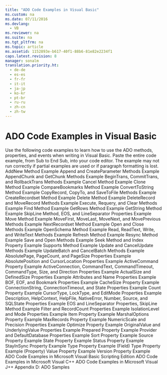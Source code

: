 ```yaml
---
title: "ADO Code Examples in Visual Basic"
ms.custom: na
ms.date: 07/11/2016
ms.devlang: 
  - VB
ms.reviewer: na
ms.suite: na
ms.tgt_pltfrm: na
ms.topic: article
ms.assetid: 1152893e-b617-40f1-88b6-81e82e2234f1
caps.latest.revision: 8
manager: sonalm
translation.priority.ht: 
  - de-de
  - es-es
  - fr-fr
  - it-it
  - ja-jp
  - ko-kr
  - pt-br
  - ru-ru
  - zh-cn
  - zh-tw
---
```

# ADO Code Examples in Visual Basic
<?xml version="1.0" encoding="utf-8"?>
<developerReferenceWithoutSyntaxDocument xmlns="http://ddue.schemas.microsoft.com/authoring/2003/5" xmlns:xlink="http://www.w3.org/1999/xlink" xmlns:xsi="http://www.w3.org/2001/XMLSchema-instance" xsi:schemaLocation="http://ddue.schemas.microsoft.com/authoring/2003/5 http://dduestorage.blob.core.windows.net/ddueschema/developer.xsd">
  <introduction>
    <para>Use the following code examples to learn how to use the ADO methods, properties, and events when writing in Visual Basic.</para>
    <alert class="note">
      <para>Paste the entire code example, from Sub to End Sub, into your code editor. The example may not run correctly if partial examples are used or if paragraph formatting is lost.</para>
    </alert>
  </introduction>
  <section>
    <title>Methods</title>
    <content>
      <list class="bullet">
        <listItem>
          <para>
            <legacyLink xlink:href="d439e097-65f3-471d-8799-5a1263beb3c1">AddNew Method Example</legacyLink>
          </para>
        </listItem>
        <listItem>
          <para>
            <legacyLink xlink:href="46908cbd-434f-43e7-a794-ed0be0e0c0a7">Append and CreateParameter Methods Example</legacyLink>
          </para>
        </listItem>
        <listItem>
          <para>
            <legacyLink xlink:href="c07862b5-e466-46bd-910b-59ac96709cb9">AppendChunk and GetChunk Methods Example</legacyLink>
          </para>
        </listItem>
        <listItem>
          <para>
            <legacyLink xlink:href="aa7de324-cd71-4bd0-8043-24229f4a785e">BeginTrans, CommitTrans, and RollbackTrans Methods Example</legacyLink>
          </para>
        </listItem>
        <listItem>
          <para>
            <legacyLink xlink:href="5c0530ad-68d0-4cba-b1af-9386d566c7c5">Cancel Method Example</legacyLink>
          </para>
        </listItem>
        <listItem>
          <para>
            <legacyLink xlink:href="64cb1753-e074-4a2d-8b74-7c35f3f6f64d">Clone Method Example</legacyLink>
          </para>
        </listItem>
        <listItem>
          <para>
            <legacyLink xlink:href="f156aa48-bfc2-40d1-962b-7b08855776c6">CompareBookmarks Method Example</legacyLink>
          </para>
        </listItem>
        <listItem>
          <para>
            <legacyLink xlink:href="31731e4f-3c0c-451e-8cbc-c9df28fabf6c">ConvertToString Method Example</legacyLink>
          </para>
        </listItem>
        <listItem>
          <para>
            <legacyLink xlink:href="61a51b74-93cd-439c-877f-f3055499d39f">CopyRecord, CopyTo, and SaveToFile Methods Example</legacyLink>
          </para>
        </listItem>
        <listItem>
          <para>
            <legacyLink xlink:href="2de8fd02-0f49-4d47-8bd3-397726d1c644">CreateRecordset Method Example</legacyLink>
          </para>
        </listItem>
        <listItem>
          <para>
            <legacyLink xlink:href="0c80e71b-9e3f-4d05-ab2a-9e78798dad88">Delete Method Example</legacyLink>
          </para>
        </listItem>
        <listItem>
          <para>
            <legacyLink xlink:href="c3937d1e-9872-47e5-a22e-b147637f2388">DeleteRecord and MoveRecord Methods Example</legacyLink>
          </para>
        </listItem>
        <listItem>
          <para>
            <legacyLink xlink:href="ed5e1b60-3769-4b26-a253-1d721e37941d">Execute, Requery, and Clear Methods Example</legacyLink>
          </para>
        </listItem>
        <listItem>
          <para>
            <legacyLink xlink:href="bbf27dcc-9815-4e2f-8ea8-b8c9fe6dedd6">Find Method Example</legacyLink>
          </para>
        </listItem>
        <listItem>
          <para>
            <legacyLink xlink:href="9f7c78bb-7bb8-4c4f-8e5a-4d3bfc8a208f">GetRows Method Example</legacyLink>
          </para>
        </listItem>
        <listItem>
          <para>
            <legacyLink xlink:href="14c96d71-46a8-4782-b474-80ce348e8bff">GetString Method Example</legacyLink>
          </para>
        </listItem>
        <listItem>
          <para>
            <legacyLink xlink:href="77ce3042-9ebc-44ba-a4ff-0f1b1fd4a9c4">SkipLine Method, EOS, and LineSeparator Properties Example</legacyLink>
          </para>
        </listItem>
        <listItem>
          <para>
            <legacyLink xlink:href="55eb797a-0205-40d2-a797-55b216d1d3bb">Move Method Example</legacyLink>
          </para>
        </listItem>
        <listItem>
          <para>
            <legacyLink xlink:href="31d3b083-c677-423e-8d26-a212eaeea281">MoveFirst, MoveLast, MoveNext, and MovePrevious Methods Example</legacyLink>
          </para>
        </listItem>
        <listItem>
          <para>
            <legacyLink xlink:href="b14806da-80d9-4da4-bb87-f558b36a6ac0">NextRecordset Method Example</legacyLink>
          </para>
        </listItem>
        <listItem>
          <para>
            <legacyLink xlink:href="1311d561-0e86-40f5-8cbc-ad8f13e626d1">Open and Close Methods Example</legacyLink>
          </para>
        </listItem>
        <listItem>
          <para>
            <legacyLink xlink:href="455a02f0-8143-4562-8648-8fb45ffd334c">OpenSchema Method Example</legacyLink>
          </para>
        </listItem>
        <listItem>
          <para>
            <legacyLink xlink:href="699b73f7-04f9-4d46-94b2-6cb12be6de56">Read, ReadText, Write, and WriteText Methods Example</legacyLink>
          </para>
        </listItem>
        <listItem>
          <para>
            <legacyLink xlink:href="f5375fa1-4711-4f7e-9ba4-54c427f71325">Refresh Method Example</legacyLink>
          </para>
        </listItem>
        <listItem>
          <para>
            <legacyLink xlink:href="ab95315c-fe15-458c-9e0c-937ae5596592">Resync Method Example</legacyLink>
          </para>
        </listItem>
        <listItem>
          <para>
            <legacyLink xlink:href="ddccdf58-9c57-4c9b-8b7f-0cf193f955fb">Save and Open Methods Example</legacyLink>
          </para>
        </listItem>
        <listItem>
          <para>
            <legacyLink xlink:href="337c9eda-9ddf-49ac-94d3-b33114ba6224">Seek Method and Index Property Example</legacyLink>
          </para>
        </listItem>
        <listItem>
          <para>
            <legacyLink xlink:href="135aab26-ff5c-4fd9-910f-65cdead0b47e">Supports Method Example</legacyLink>
          </para>
        </listItem>
        <listItem>
          <para>
            <legacyLink xlink:href="55bedd08-7440-4da4-b854-4ac9ef2fdedb">Update and CancelUpdate Methods Example</legacyLink>
          </para>
        </listItem>
        <listItem>
          <para>
            <legacyLink xlink:href="41625f6f-e12d-4d8d-9f60-0729ce64c31e">UpdateBatch and CancelBatch Methods Example</legacyLink>
          </para>
        </listItem>
      </list>
    </content>
  </section>
  <section>
    <title>Properties</title>
    <content>
      <list class="bullet">
        <listItem>
          <para>
            <legacyLink xlink:href="5aaada64-5115-4adc-8668-827348f32566">AbsolutePage, PageCount, and PageSize Properties Example</legacyLink>
          </para>
        </listItem>
        <listItem>
          <para>
            <legacyLink xlink:href="c4755799-c60a-4b5e-a01f-b85dd0e0a7f9">AbsolutePosition and CursorLocation Properties Example</legacyLink>
          </para>
        </listItem>
        <listItem>
          <para>
            <legacyLink xlink:href="23b06499-62df-4f46-88eb-6da392f9b456">ActiveCommand Property Example</legacyLink>
          </para>
        </listItem>
        <listItem>
          <para>
            <legacyLink xlink:href="dade4531-0bcc-4a52-8f86-b110ba2a3f9d">ActiveConnection, CommandText, CommandTimeout, CommandType, Size, and Direction Properties Example</legacyLink>
          </para>
        </listItem>
        <listItem>
          <para>
            <legacyLink xlink:href="bff2c273-b535-4b32-83b3-0336a406859c">ActualSize and DefinedSize Properties Example</legacyLink>
          </para>
        </listItem>
        <listItem>
          <para>
            <legacyLink xlink:href="258bdce3-1819-44a2-9217-105879c789ef">Attributes and Name Properties Example</legacyLink>
          </para>
        </listItem>
        <listItem>
          <para>
            <legacyLink xlink:href="b6573c6e-fee8-4267-a722-fadaec6eafe6">BOF, EOF, and Bookmark Properties Example</legacyLink>
          </para>
        </listItem>
        <listItem>
          <para>
            <legacyLink xlink:href="a237ffdb-6e5b-47c6-9901-d5cdbe8625f3">CacheSize Property Example</legacyLink>
          </para>
        </listItem>
        <listItem>
          <para>
            <legacyLink xlink:href="4de7336a-b5ea-43f1-b750-5fa302b5b756">ConnectionString, ConnectionTimeout, and State Properties Example</legacyLink>
          </para>
        </listItem>
        <listItem>
          <para>
            <legacyLink xlink:href="35033910-623b-449a-a57d-baff3ed5ab8f">Count Property Example</legacyLink>
          </para>
        </listItem>
        <listItem>
          <para>
            <legacyLink xlink:href="2cb4a304-f40a-4897-8b93-82c2d8e93500">CursorType, LockType, and EditMode Properties Example</legacyLink>
          </para>
        </listItem>
        <listItem>
          <para>
            <legacyLink xlink:href="5c728458-d85c-497c-afcf-2cfa36c3342a">Description, HelpContext, HelpFile, NativeError, Number, Source, and SQLState Properties Example</legacyLink>
          </para>
        </listItem>
        <listItem>
          <para>
            <legacyLink xlink:href="77ce3042-9ebc-44ba-a4ff-0f1b1fd4a9c4">EOS and LineSeparator Properties, SkipLine Method Example</legacyLink>
          </para>
        </listItem>
        <listItem>
          <para>
            <legacyLink xlink:href="e8bc63c7-8967-438a-9a49-512478a87a15">Filter and RecordCount Properties Example</legacyLink>
          </para>
        </listItem>
        <listItem>
          <para>
            <legacyLink xlink:href="3382fd41-0aa1-4091-97d3-624403111e07">IsolationLevel and Mode Properties Example</legacyLink>
          </para>
        </listItem>
        <listItem>
          <para>
            <legacyLink xlink:href="b4476603-691b-4081-8797-a3d0b331dce5">Item Property Example</legacyLink>
          </para>
        </listItem>
        <listItem>
          <para>
            <legacyLink xlink:href="ae576b2c-65aa-4838-872a-85e618806dc8">MarshalOptions Property Example</legacyLink>
          </para>
        </listItem>
        <listItem>
          <para>
            <legacyLink xlink:href="630a3be4-7a87-41cf-997e-8bb50d89db1e">MaxRecords Property Example</legacyLink>
          </para>
        </listItem>
        <listItem>
          <para>
            <legacyLink xlink:href="9c1e2322-c225-49d1-a120-a343f23cea73">NumericScale and Precision Properties Example</legacyLink>
          </para>
        </listItem>
        <listItem>
          <para>
            <legacyLink xlink:href="652194af-cfa4-4aa0-a6d6-fa409bbc3f98">Optimize Property Example</legacyLink>
          </para>
        </listItem>
        <listItem>
          <para>
            <legacyLink xlink:href="1750804b-d7ef-47d6-8d73-1f51fa1cbe4a">OriginalValue and UnderlyingValue Properties Example</legacyLink>
          </para>
        </listItem>
        <listItem>
          <para>
            <legacyLink xlink:href="e3a3db2d-7f73-4288-ad08-5468f251d610">Prepared Property Example</legacyLink>
          </para>
        </listItem>
        <listItem>
          <para>
            <legacyLink xlink:href="677e1dbe-bcf6-4028-a62c-e99b1c88bf7b">Provider and DefaultDatabase Properties Example</legacyLink>
          </para>
        </listItem>
        <listItem>
          <para>
            <legacyLink xlink:href="fc2fd40b-65d6-4023-90a3-90c9a88ef6cf">Sort Property Example</legacyLink>
          </para>
        </listItem>
        <listItem>
          <para>
            <legacyLink xlink:href="7c83eb01-71c7-4c5d-9778-6270471c8164">Source Property Example</legacyLink>
          </para>
        </listItem>
        <listItem>
          <para>
            <legacyLink xlink:href="9da6db50-d9bb-47e1-ae8b-be3c9b88cf9a">State Property Example</legacyLink>
          </para>
        </listItem>
        <listItem>
          <para>
            <legacyLink xlink:href="e37b4d46-380d-4615-b4bb-e1a7b0851771">Status Property Example</legacyLink>
          </para>
        </listItem>
        <listItem>
          <para>
            <legacyLink xlink:href="b682bcc3-04b3-42b0-86f4-c17e0cd29baf">StayInSync Property Example</legacyLink>
          </para>
        </listItem>
        <listItem>
          <para>
            <legacyLink xlink:href="accb72f5-a3bd-4a7e-92b6-6da0783b4b75">Type Property Example (Field)</legacyLink>
          </para>
        </listItem>
        <listItem>
          <para>
            <legacyLink xlink:href="2ee8e4c5-1d66-4a77-8892-6dad7e07e611">Type Property Example (Property)</legacyLink>
          </para>
        </listItem>
        <listItem>
          <para>
            <legacyLink xlink:href="2d4fe651-ef09-461b-8884-a70b6af4362e">Value Property Example</legacyLink>
          </para>
        </listItem>
        <listItem>
          <para>
            <legacyLink xlink:href="708efd50-2905-4168-b7e4-91b2e9b23539">Version Property Example</legacyLink>
          </para>
        </listItem>
      </list>
    </content>
  </section>
  <relatedTopics>
<link xlink:href="78bb9a95-7ac4-44b6-818b-d1787f952ed7">ADO Code Examples in Microsoft Visual Basic Scripting Edition</link>
<link xlink:href="af30b764-398f-4918-aaa7-3952226cf544">ADO Code Examples in Microsoft Visual C++</link>
<link xlink:href="d1c82f1a-cf78-4bd6-9ad4-1eb526e2c474">ADO Code Examples in Microsoft Visual J++</link>
<link xlink:href="1582e411-55ac-40f0-bd3d-9a10654e4b67">Appendix D: ADO Samples</link>
</relatedTopics>
</developerReferenceWithoutSyntaxDocument>